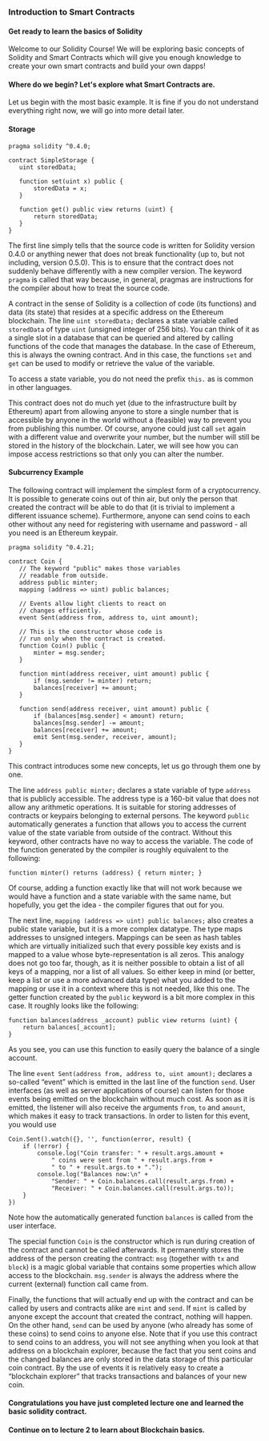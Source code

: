 ### Introduction to Smart Contracts
#### Get ready to learn the basics of Solidity
Welcome to our Solidity Course! We will be exploring basic concepts of Solidity and Smart Contracts which will give you enough knowledge to create your own smart contracts and build your own dapps!

#### Where do we begin? Let's explore what Smart Contracts are.
Let us begin with the most basic example. It is fine if you do not understand everything right now, we will go into more detail later.

#### Storage
 ```
 pragma solidity ^0.4.0;

contract SimpleStorage {
    uint storedData;

    function set(uint x) public {
        storedData = x;
    }

    function get() public view returns (uint) {
        return storedData;
    }
}
```
The first line simply tells that the source code is written for Solidity version 0.4.0 or anything newer that does not break functionality (up to, but not including, version 0.5.0). This is to ensure that the contract does not suddenly behave differently with a new compiler version. The keyword `pragma` is called that way because, in general, pragmas are instructions for the compiler about how to treat the source code.

A contract in the sense of Solidity is a collection of code (its functions) and data (its state) that resides at a specific address on the Ethereum blockchain. The line `uint storedData;` declares a state variable called `storedData` of type `uint` (unsigned integer of 256 bits). You can think of it as a single slot in a database that can be queried and altered by calling functions of the code that manages the database. In the case of Ethereum, this is always the owning contract. And in this case, the functions `set` and `get` can be used to modify or retrieve the value of the variable.

To access a state variable, you do not need the prefix `this.` as is common in other languages.

This contract does not do much yet (due to the infrastructure built by Ethereum) apart from allowing anyone to store a single number that is accessible by anyone in the world without a (feasible) way to prevent you from publishing this number. Of course, anyone could just call `set` again with a different value and overwrite your number, but the number will still be stored in the history of the blockchain. Later, we will see how you can impose access restrictions so that only you can alter the number.

 #### Subcurrency Example
 The following contract will implement the simplest form of a cryptocurrency. It is possible to generate coins out of thin air, but only the person that created the contract will be able to do that (it is trivial to implement a different issuance scheme). Furthermore, anyone can send coins to each other without any need for registering with username and password - all you need is an Ethereum keypair.
 ```
 pragma solidity ^0.4.21;

contract Coin {
    // The keyword "public" makes those variables
    // readable from outside.
    address public minter;
    mapping (address => uint) public balances;

    // Events allow light clients to react on
    // changes efficiently.
    event Sent(address from, address to, uint amount);

    // This is the constructor whose code is
    // run only when the contract is created.
    function Coin() public {
        minter = msg.sender;
    }

    function mint(address receiver, uint amount) public {
        if (msg.sender != minter) return;
        balances[receiver] += amount;
    }

    function send(address receiver, uint amount) public {
        if (balances[msg.sender] < amount) return;
        balances[msg.sender] -= amount;
        balances[receiver] += amount;
        emit Sent(msg.sender, receiver, amount);
    }
}
```
This contract introduces some new concepts, let us go through them one by one.

The line `address public minter;` declares a state variable of type `address` that is publicly accessible. The address type is a 160-bit value that does not allow any arithmetic operations. It is suitable for storing addresses of contracts or keypairs belonging to external persons. The keyword `public` automatically generates a function that allows you to access the current value of the state variable from outside of the contract. Without this keyword, other contracts have no way to access the variable. The code of the function generated by the compiler is roughly equivalent to the following:

```
function minter() returns (address) { return minter; }
```
Of course, adding a function exactly like that will not work because we would have a function and a state variable with the same name, but hopefully, you get the idea - the compiler figures that out for you.

The next line, `mapping (address => uint) public balances;` also creates a public state variable, but it is a more complex datatype. The type maps addresses to unsigned integers. Mappings can be seen as hash tables which are virtually initialized such that every possible key exists and is mapped to a value whose byte-representation is all zeros. This analogy does not go too far, though, as it is neither possible to obtain a list of all keys of a mapping, nor a list of all values. So either keep in mind (or better, keep a list or use a more advanced data type) what you added to the mapping or use it in a context where this is not needed, like this one. The getter function created by the `public` keyword is a bit more complex in this case. It roughly looks like the following:

```
function balances(address _account) public view returns (uint) {
    return balances[_account];
}
```
As you see, you can use this function to easily query the balance of a single account.

The line `event Sent(address from, address to, uint amount);` declares a so-called “event” which is emitted in the last line of the function `send`. User interfaces (as well as server applications of course) can listen for those events being emitted on the blockchain without much cost. As soon as it is emitted, the listener will also receive the arguments `from`, `to` and `amount`, which makes it easy to track transactions. In order to listen for this event, you would use
```
Coin.Sent().watch({}, '', function(error, result) {
    if (!error) {
        console.log("Coin transfer: " + result.args.amount +
            " coins were sent from " + result.args.from +
            " to " + result.args.to + ".");
        console.log("Balances now:\n" +
            "Sender: " + Coin.balances.call(result.args.from) +
            "Receiver: " + Coin.balances.call(result.args.to));
    }
})
```
Note how the automatically generated function `balances` is called from the user interface.

The special function `Coin` is the constructor which is run during creation of the contract and cannot be called afterwards. It permanently stores the address of the person creating the contract: `msg` (together with `tx` and `block`) is a magic global variable that contains some properties which allow access to the blockchain. `msg.sender` is always the address where the current (external) function call came from.

Finally, the functions that will actually end up with the contract and can be called by users and contracts alike are `mint` and `send`. If `mint` is called by anyone except the account that created the contract, nothing will happen. On the other hand, `send` can be used by anyone (who already has some of these coins) to send coins to anyone else. Note that if you use this contract to send coins to an address, you will not see anything when you look at that address on a blockchain explorer, because the fact that you sent coins and the changed balances are only stored in the data storage of this particular coin contract. By the use of events it is relatively easy to create a “blockchain explorer” that tracks transactions and balances of your new coin.

#### Congratulations you have just completed lecture one and learned the basic solidity contract.

#### Continue on to lecture 2 to learn about Blockchain basics.
